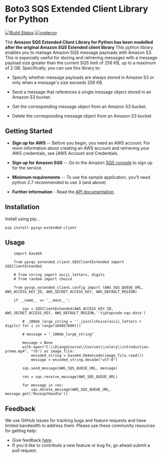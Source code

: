 Boto3 SQS Extended Client Library for Python
===========================================

[![Build Status](https://travis-ci.org/timothymugayi/boto3-sqs-extended-client-lib.svg?branch=master)](https://travis-ci.org/timothymugayi/boto3-sqs-extended-client-lib)
[![codecov](https://codecov.io/gh/timothymugayi/boto3-sqs-extended-client-lib/branch/master/graph/badge.svg)](https://codecov.io/gh/timothymugayi/boto3-sqs-extended-client-lib)

The **Amazon SQS Extended Client Library for Python has been modelled after the original Amazon SQS Extended client library** This python library enables you to manage Amazon SQS message payloads with Amazon S3. This is especially useful for storing and retrieving messages with a message payload size greater than the current SQS limit of 256 KB, up to a maximum of 2 GB. Specifically, you can use this library to:

* Specify whether message payloads are always stored in Amazon S3 or only when a message's size exceeds 256 KB.

* Send a message that references a single message object stored in an Amazon S3 bucket.

* Get the corresponding message object from an Amazon S3 bucket.

* Delete the corresponding message object from an Amazon S3 bucket.

## Getting Started

* **Sign up for AWS** -- Before you begin, you need an AWS account. For more information about creating an AWS account and retrieving your AWS credentials, see [AWS Account and Credentials.
* **Sign up for Amazon SQS** -- Go to the Amazon [SQS console](https://console.aws.amazon.com/sqs/home?region=us-east-1) to sign up for the service.

* **Minimum requirements** -- To use the sample application, you'll need python 2.7 recommended to use 3 (and above)

* **Further information** - Read the [API documentation](http://aws.amazon.com/documentation/sqs/).


## Installation

Install using pip...

```pip install pysqs-extended-client```

## Usage
```
    import base64

    from pysqs_extended_client.SQSClientExtended import SQSClientExtended
    
    # from string import ascii_letters, digits
    # from random import choice
    
    from pysqs_extended_client.config import (AWS_SQS_QUEUE_URL, AWS_ACCESS_KEY_ID, AWS_SECRET_ACCESS_KEY, AWS_DEFAULT_REGION)
    
    if __name__ == '__main__':
    
        sqs = SQSClientExtended(AWS_ACCESS_KEY_ID, AWS_SECRET_ACCESS_KEY, AWS_DEFAULT_REGION, 'tiptapcode-sqs-data')
    
        # _100mb_large_string = ''.join([choice(ascii_letters + digits) for i in range(104857600)])
    
        # message = "_100mb_large_string"
    
        message = None
        with open("C:\\DjangoCourse\\Courses\\celery\\introduction-promo.mp4", "rb") as image_file:
            encoded_string = base64.b64encode(image_file.read())
            message = encoded_string.decode("utf-8")
    
        sqs.send_message(AWS_SQS_QUEUE_URL, message)
    
        res = sqs.receive_message(AWS_SQS_QUEUE_URL)
    
        for message in res:
            sqs.delete_message(AWS_SQS_QUEUE_URL, message.get('ReceiptHandle'))

```


## Feedback

We use GitHub issues for tracking bugs and feature requests and have limited bandwidth to address them. Please use these community resources for getting help:

* Give feedback [here](https://github.com/timothymugayi/boto3-sqs-extended-client-lib/issues).
* If you'd like to contribute a new feature or bug fix, go ahead submit a pull request.